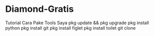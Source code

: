 # Diamond-Gratis
Tutorial Cara Pake Tools Saya
pkg update && pkg upgrade
pkg install python
pkg install git
pkg install figlet
pkg install toilet
git clone
